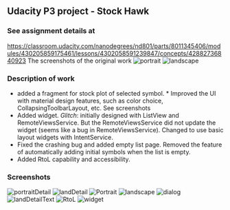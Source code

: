 ## Udacity P3 project - Stock Hawk ##

### See assignment details at ###
   https://classroom.udacity.com/nanodegrees/nd801/parts/8011345406/modules/430205859175461/lessons/4302058591239847/concepts/42882736840923
The screenshots of the original work
![portrait](https://github.com/mingrutar/stockHawk/blob/master/screenShots/v0-portrait.png?raw=true)
![landscape](https://github.com/mingrutar/stockHawk/blob/master/screenShots/v0-landscape.png?raw=true)

### Description of work ###
* added a fragment for stock plot of selected symbol.  * Improved the UI with material design features, such as color choice, CollapsingToolbarLayout, etc. See screenshots
* Added widget. *Glitch*: initially designed with ListView and RemoteViewsService. But the RemoteViewsService did not update the widget (seems like a bug in RemoteViewsService). Changed to use basic layout widgets with IntentService.
* Fixed the crashing bug and added empty list page. Removed the feature of automatically adding initial symbols when the list is empty.
* Added RtoL capability and accessibility.

### Screenshots ###
![portraitDetail](https://github.com/mingrutar/stockHawk/blob/master/screenShots/v2-portrait-detail.png?raw=true)
![landDetail](https://github.com/mingrutar/stockHawk/blob/master/screenShots/v2-landscape-detail.png?raw=true)
![Portrait](https://github.com/mingrutar/stockHawk/blob/master/screenShots/v2-portrait.png?raw=true)
![landscape](https://github.com/mingrutar/stockHawk/blob/master/screenShots/v2-landscape.png?raw=true)
![dialog](https://github.com/mingrutar/stockHawk/blob/master/screenShots/dialog.png?raw=true)
![landDetailText](https://github.com/mingrutar/stockHawk/blob/master/screenShots/v2-landscape-detail2.png?raw=true)
![RtoL](https://github.com/mingrutar/stockHawk/blob/master/screenShots/RtoL.png?raw=true)
![widget](https://github.com/mingrutar/stockHawk/blob/master/screenShots/widgets.png?raw=true)
